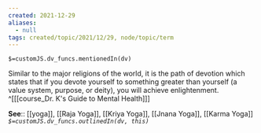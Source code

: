 ```yaml
---
created: 2021-12-29 
aliases:
  - null
tags: created/topic/2021/12/29, node/topic/term
---
```

`$=customJS.dv_funcs.mentionedIn(dv)`

Similar to the major religions of the world, it is the path of devotion which states that if you devote yourself to something greater than yourself (a value system, purpose, or deity), you will achieve enlightenment.
 ^[[[course_Dr. K's Guide to Mental Health]]]

**See**:: [[yoga]], [[Raja Yoga]], [[Kriya Yoga]], [[Jnana Yoga]], [[Karma Yoga]]
*`$=customJS.dv_funcs.outlinedIn(dv, this)`*